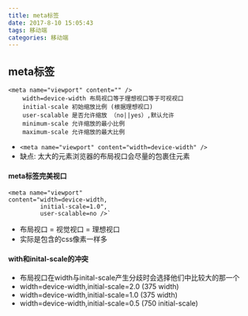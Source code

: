 ```yaml
---
title: meta标签
date: 2017-8-10 15:05:43
tags: 移动端
categories: 移动端
---
```


## meta标签
	<meta name="viewport" content="" />
		width=device-width 布局视口等于理想视口等于可视视口
		initial-scale 初始缩放比例 (根据理想视口)
		user-scalable 是否允许缩放 （no||yes）,默认允许
		minimum-scale 允许缩放的最小比例
		maximum-scale 允许缩放的最大比例 

- `<meta name="viewport" content="width=device-width" />`
- 缺点: 太大的元素浏览器的布局视口会尽量的包裹住元素
#### meta标签完美视口
	<meta name="viewport" 
	content="width=device-width,
			 initial-scale=1.0",
			 user-scalable=no />`
- 布局视口 = 视觉视口 = 理想视口
- 实际是包含的css像素一样多

#### with和inital-scale的冲突
- 布局视口在width与inital-scale产生分歧时会选择他们中比较大的那一个
- width=device-width,initial-scale=2.0 (375 width)
- width=device-width,initial-scale=1.0 (375 width)
- width=device-width,initial-scale=0.5 (750 initial-scale)
